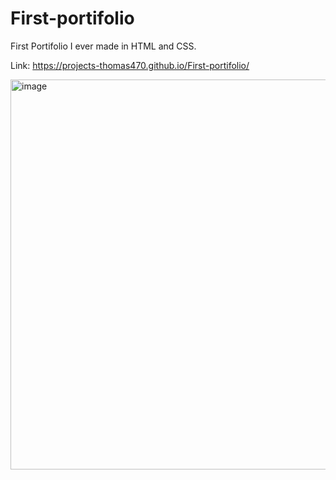 # First-portifolio

First Portifolio I ever made in HTML and CSS.

 Link: https://projects-thomas470.github.io/First-portifolio/
 <br>

<img width="624" alt="image" src="https://user-images.githubusercontent.com/80831811/218597153-9b9ab950-fde2-495d-b1af-c72e0012f81e.png">
